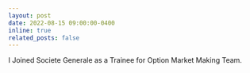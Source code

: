 ```yaml
---
layout: post
date: 2022-08-15 09:00:00-0400
inline: true
related_posts: false
---
```


I Joined Societe Generale as a Trainee for Option Market Making Team.
